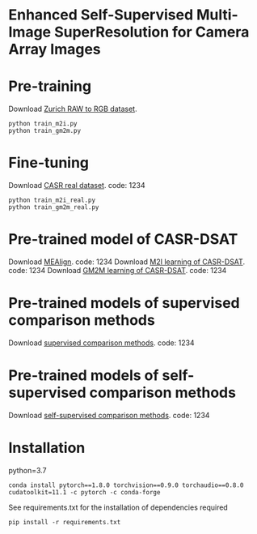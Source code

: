 # Enhanced Self-Supervised Multi-Image SuperResolution for Camera Array Images
# Pre-training
Download [Zurich RAW to RGB dataset](http://people.ee.ethz.ch/~ihnatova/pynet.html#dataset).
```
python train_m2i.py
python train_gm2m.py
```
# Fine-tuning
Download [CASR real dataset](https://pan.baidu.com/s/175m1VXEwD5yo4PpngOktBw). code: 1234
```
python train_m2i_real.py
python train_gm2m_real.py
```
# Pre-trained model of CASR-DSAT
Download [MEAlign](https://pan.baidu.com/s/19lXZYWvs95eK8v2JLgEbXw). code: 1234
Download [M2I learning of CASR-DSAT](https://pan.baidu.com/s/19lXZYWvs95eK8v2JLgEbXw). code: 1234
Download [GM2M learning of CASR-DSAT](https://pan.baidu.com/s/19lXZYWvs95eK8v2JLgEbXw). code: 1234
# Pre-trained models of supervised comparison methods
Download [supervised comparison methods](https://pan.baidu.com/s/11b5XnLtvQcWmjZ70gpfZCA). code: 1234
# Pre-trained models of self-supervised comparison methods
Download [self-supervised comparison methods](https://pan.baidu.com/s/1X84_uM-S8RH6ltylQ3biAw). code: 1234
# Installation
python=3.7
```
conda install pytorch==1.8.0 torchvision==0.9.0 torchaudio==0.8.0 cudatoolkit=11.1 -c pytorch -c conda-forge
```
See requirements.txt for the installation of dependencies required
```
pip install -r requirements.txt
```
